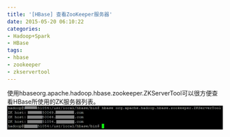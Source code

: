 ```yaml
---
title: '[HBase] 查看ZooKeeper服务器'
date: 2015-05-20 06:10:22
categories: 
- Hadoop+Spark
- HBase
tags: 
- hbase
- zookeeper
- zkservertool
---
```

使用hbaseorg.apache.hadoop.hbase.zookeeper.ZKServerTool可以很方便查看HBase所使用的ZK服务器列表。
![[HBase] 查看ZooKeeper服务器](/images/2015/5/0026uWfMzy76OR0QX9T91.jpg)